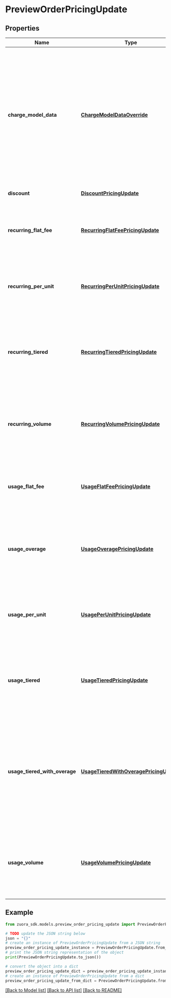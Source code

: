 # PreviewOrderPricingUpdate


## Properties

Name | Type | Description | Notes
------------ | ------------- | ------------- | -------------
**charge_model_data** | [**ChargeModelDataOverride**](ChargeModelDataOverride.md) | Container for charge model configuration data.  **Note**: This field is only available if you have the High Water Mark, Pre-Rated Pricing, or Multi-Attribute Pricing charge models enabled. The High Water Mark and Pre-Rated Pricing charge models are available for customers with Enterprise and Nine editions by default. If you are a Growth customer, see [Zuora Editions](https://knowledgecenter.zuora.com/BB_Introducing_Z_Business/C_Zuora_Editions) for pricing information.  | [optional] 
**discount** | [**DiscountPricingUpdate**](DiscountPricingUpdate.md) | Pricing information about a discount charge.  | [optional] 
**recurring_flat_fee** | [**RecurringFlatFeePricingUpdate**](RecurringFlatFeePricingUpdate.md) | Pricing information about a recurring charge that uses the \&quot;flat fee\&quot; charge model. In this charge model, the charge has a fixed price.  | [optional] 
**recurring_per_unit** | [**RecurringPerUnitPricingUpdate**](RecurringPerUnitPricingUpdate.md) | Pricing information about a recurring charge that uses the \&quot;per unit\&quot; charge model. In this charge model, the charge has a fixed price per unit purchased.  | [optional] 
**recurring_tiered** | [**RecurringTieredPricingUpdate**](RecurringTieredPricingUpdate.md) | Pricing information about a recurring charge that uses the \&quot;tiered pricing\&quot; charge model. In this charge model, the charge has cumulative pricing tiers that become effective as units are purchased.  | [optional] 
**recurring_volume** | [**RecurringVolumePricingUpdate**](RecurringVolumePricingUpdate.md) | Pricing information about a recurring charge that uses the \&quot;volume pricing\&quot; charge model. In this charge model, the charge has a variable price per unit, depending on how many units are purchased.  | [optional] 
**usage_flat_fee** | [**UsageFlatFeePricingUpdate**](UsageFlatFeePricingUpdate.md) | Pricing information about a usage charge that uses the \&quot;flat fee\&quot; charge model. In this charge model, the charge has a fixed price.  | [optional] 
**usage_overage** | [**UsageOveragePricingUpdate**](UsageOveragePricingUpdate.md) | Pricing information about a usage charge that uses the \&quot;overage\&quot; charge model. In this charge model, the charge has an allowance of free units and a fixed price per additional unit consumed.  | [optional] 
**usage_per_unit** | [**UsagePerUnitPricingUpdate**](UsagePerUnitPricingUpdate.md) | Pricing information about a usage charge that uses the \&quot;per unit\&quot; charge model. In this charge model, the charge has a fixed price per unit consumed.  | [optional] 
**usage_tiered** | [**UsageTieredPricingUpdate**](UsageTieredPricingUpdate.md) | Pricing information about a usage charge that uses the \&quot;tiered pricing\&quot; charge model. In this charge model, the charge has cumulative pricing tiers that become effective as units are consumed.  | [optional] 
**usage_tiered_with_overage** | [**UsageTieredWithOveragePricingUpdate**](UsageTieredWithOveragePricingUpdate.md) | Pricing information about a usage charge that uses the \&quot;tiered with overage\&quot; charge model. In this charge model, the charge has cumulative pricing tiers that become effective as units are consumed. The charge also has a fixed price per unit consumed beyond the limit of the final tier.  | [optional] 
**usage_volume** | [**UsageVolumePricingUpdate**](UsageVolumePricingUpdate.md) | Pricing information about a usage charge that uses the \&quot;volume pricing\&quot; charge model. In this charge model, the charge has a variable price per unit, depending on how many units are consumed.  | [optional] 

## Example

```python
from zuora_sdk.models.preview_order_pricing_update import PreviewOrderPricingUpdate

# TODO update the JSON string below
json = "{}"
# create an instance of PreviewOrderPricingUpdate from a JSON string
preview_order_pricing_update_instance = PreviewOrderPricingUpdate.from_json(json)
# print the JSON string representation of the object
print(PreviewOrderPricingUpdate.to_json())

# convert the object into a dict
preview_order_pricing_update_dict = preview_order_pricing_update_instance.to_dict()
# create an instance of PreviewOrderPricingUpdate from a dict
preview_order_pricing_update_from_dict = PreviewOrderPricingUpdate.from_dict(preview_order_pricing_update_dict)
```
[[Back to Model list]](../README.md#documentation-for-models) [[Back to API list]](../README.md#documentation-for-api-endpoints) [[Back to README]](../README.md)


